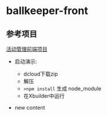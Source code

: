 # ballkeeper-front

## 参考项目
[活动管理前端项目](https://ext.dcloud.net.cn/plugin?id=13236)
- 启动演示:
    - dcloud下载zip
    - 解压
    - `>npm install` 生成 node_module
    - 在Xbuilder中运行

- new content
